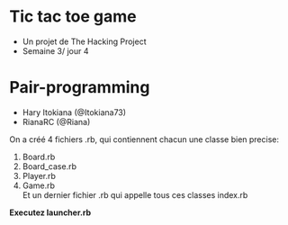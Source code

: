 # Tic tac toe game

  - Un projet de The Hacking Project
  - Semaine 3/ jour 4

# Pair-programming

  - Hary Itokiana (@Itokiana73)
  - RianaRC (@Riana)



 On a créé 4 fichiers .rb, qui contiennent chacun une classe bien precise:
 1. Board.rb 
 2. Board_case.rb
 3. Player.rb
 4. Game.rb       
 Et un dernier fichier .rb qui appelle tous ces classes
 index.rb


**Executez launcher.rb**  
